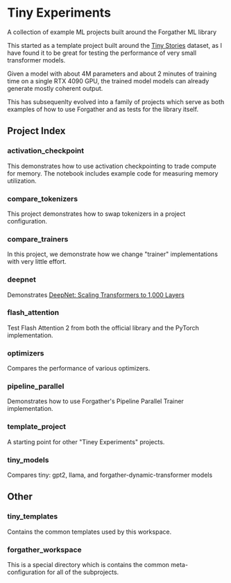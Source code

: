 # Tiny Experiments

A collection of example ML projects built around the Forgather ML library

This started as a template project built around the [Tiny Stories](https://arxiv.org/abs/2305.07759) dataset, as I have found it to be great for testing the performance of very small transformer models.

Given a model with about 4M parameters and about 2 minutes of training time on a single RTX 4090 GPU, the trained model models can already generate mostly coherent output.

This has subsequenlty evolved into a family of projects which serve as both examples of how to use Forgather and as tests for the library itself.

## Project Index

### activation_checkpoint

This demonstrates how to use activation checkpointing to trade compute for memory. The notebook includes example code for measuring memory utilization.

### compare_tokenizers

This project demonstrates how to swap tokenizers in a project configuration.

### compare_trainers

In this project, we demonstrate how we change "trainer" implementations with very little effort.

### deepnet

Demonstrates [DeepNet: Scaling Transformers to 1,000 Layers](https://arxiv.org/abs/2203.00555)

### flash_attention

Test Flash Attention 2 from both the official library and the PyTorch implementation.

### optimizers

Compares the performance of various optimizers.

### pipeline_parallel

Demonstrates how to use Forgather's Pipeline Parallel Trainer implementation.

### template_project

A starting point for other "Tiney Experiments" projects.

### tiny_models

Compares tiny: gpt2, llama, and forgather-dynamic-transformer models

## Other

### tiny_templates

Contains the common templates used by this workspace.

### forgather_workspace

This is a special directory which is contains the common meta-configuration for all of the subprojects.